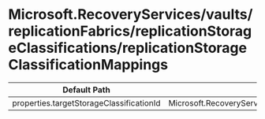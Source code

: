 # Microsoft.RecoveryServices/vaults/replicationFabrics/replicationStorageClassifications/replicationStorageClassificationMappings

| Default Path | Alias |
|---|---|
| properties.targetStorageClassificationId | Microsoft.RecoveryServices/vaults/replicationFabrics/replicationStorageClassifications/replicationStorageClassificationMappings/targetStorageClassificationId |


